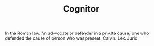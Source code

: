 ---
title: Cognitor
letter: C
permalink: "/definitions/bld-cognitor.html"
body: In the Roman law. An ad-vocate or defender in a private cause; one who defended
  the cause of person who was present. Calvin. Lex. Jurid
published_at: '2018-07-07'
source: Black's Law Dictionary 2nd Ed (1910)
layout: post
---